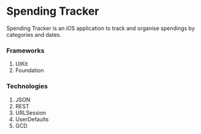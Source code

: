 # Spending Tracker
Spending Tracker is an iOS application to track and organise spendings by categories and dates.

### Frameworks
1. UIKit
2. Foundation

### Technologies
1. JSON
2. REST
3. URLSession
4. UserDefaults
5. GCD

